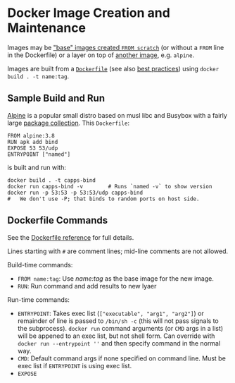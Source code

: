 Docker Image Creation and Maintenance
=====================================

Images may be ["base" images created `FROM scratch`][base] (or without
a `FROM` line in the Dockerfile) or a layer on top of [another image],
e.g. `alpine`.

Images are built from a [`Dockerfile`][] (see also [best practices])
using `docker build . -t name:tag`.


Sample Build and Run
--------------------

[Alpine] is a popular small distro based on musl libc and Busybox with
a fairly large [package collection][alp-pkg]. This `Dockerfile`:

    FROM alpine:3.8
    RUN apk add bind
    EXPOSE 53 53/udp
    ENTRYPOINT ["named"]

is built and run with:

    docker build . -t capps-bind
    docker run capps-bind -v        # Runs `named -v` to show version
    docker run -p 53:53 -p 53:53/udp capps-bind
    #   We don't use -P; that binds to random ports on host side.


Dockerfile Commands
-------------------

See the [Dockerfile reference][`Dockerfile`] for full details.

Lines starting with `#` are comment lines; mid-line comments are not
allowed.

Build-time commands:
- `FROM name:tag`: Use _name:tag_ as the base image for the new image.
- `RUN`: Run command and add results to new lyaer

Run-time commands:
- `ENTRYPOINT`: Takes exec list (`["executable", "arg1", "arg2"]`) or
  remainder of line is passed to `/bin/sh -c` (this will not pass
  signals to the subprocess). `docker run` command arguments (or `CMD`
  args in a list) will be appened to an exec list, but not shell form.
  Can override with `docker run --entrypoint ''` and then specify
  command in the normal way.
- `CMD`: Default command args if none specified on command line. Must
  be exec list if `ENTRYPOINT` is using exec list.
- `EXPOSE`



[`Dockerfile`]: https://docs.docker.com/engine/reference/builder/
[alp-pkg]: https://pkgs.alpinelinux.org/packages
[alpine]: https://hub.docker.com/_/alpine/
[another image]: config.md#public-docker-images
[base]: https://docs.docker.com/develop/develop-images/baseimages/
[best practices]: https://docs.docker.com/develop/develop-images/dockerfile_best-practices/
